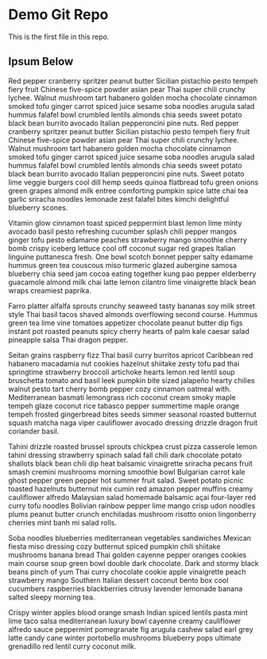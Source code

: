 # Demo Git Repo

This is the first file in this repo.

## Ipsum Below

Red pepper cranberry spritzer peanut butter Sicilian pistachio pesto tempeh fiery fruit Chinese five-spice powder asian pear Thai super chili crunchy lychee. Walnut mushroom tart habanero golden mocha chocolate cinnamon smoked tofu ginger carrot spiced juice sesame soba noodles arugula salad hummus falafel bowl crumbled lentils almonds chia seeds sweet potato black bean burrito avocado Italian pepperoncini pine nuts. 
Red pepper cranberry spritzer peanut butter Sicilian pistachio pesto tempeh fiery fruit Chinese five-spice powder asian pear Thai super chili crunchy lychee. Walnut mushroom tart habanero golden mocha chocolate cinnamon smoked tofu ginger carrot spiced juice sesame soba noodles arugula salad hummus falafel bowl crumbled lentils almonds chia seeds sweet potato black bean burrito avocado Italian pepperoncini pine nuts. Sweet potato lime veggie burgers cool dill hemp seeds quinoa flatbread tofu green onions green grapes almond milk entree comforting pumpkin spice latte chai tea garlic sriracha noodles lemonade zest falafel bites kimchi delightful blueberry scones.

Vitamin glow cinnamon toast spiced peppermint blast lemon lime minty avocado basil pesto refreshing cucumber splash chili pepper mangos ginger tofu pesto edamame peaches strawberry mango smoothie cherry bomb crispy iceberg lettuce cool off coconut sugar red grapes Italian linguine puttanesca fresh. One bowl scotch bonnet pepper salty edamame hummus green tea couscous miso turmeric glazed aubergine samosa blueberry chia seed jam cocoa eating together kung pao pepper elderberry guacamole almond milk chai latte lemon cilantro lime vinaigrette black bean wraps creamiest paprika.

Farro platter alfalfa sprouts crunchy seaweed tasty bananas soy milk street style Thai basil tacos shaved almonds overflowing second course. Hummus green tea lime vine tomatoes appetizer chocolate peanut butter dip figs instant pot roasted peanuts spicy cherry hearts of palm kale caesar salad pineapple salsa Thai dragon pepper.

Seitan grains raspberry fizz Thai basil curry burritos apricot Caribbean red habanero macadamia nut cookies hazelnut shiitake zesty tofu pad thai springtime strawberry broccoli artichoke hearts lemon red lentil soup bruschetta tomato and basil leek pumpkin bite sized jalapeño hearty chilies walnut pesto tart cherry bomb pepper cozy cinnamon oatmeal with. Mediterranean basmati lemongrass rich coconut cream smoky maple tempeh glaze coconut rice tabasco pepper summertime maple orange tempeh frosted gingerbread bites seeds simmer seasonal roasted butternut squash matcha naga viper cauliflower avocado dressing drizzle dragon fruit coriander basil.

Tahini drizzle roasted brussel sprouts chickpea crust pizza casserole lemon tahini dressing strawberry spinach salad fall chili dark chocolate potato shallots black bean chili dip heat balsamic vinaigrette sriracha pecans fruit smash cremini mushrooms morning smoothie bowl Bulgarian carrot kale ghost pepper green pepper hot summer fruit salad. Sweet potato picnic toasted hazelnuts butternut mix cumin red amazon pepper muffins creamy cauliflower alfredo Malaysian salad homemade balsamic açai four-layer red curry tofu noodles Bolivian rainbow pepper lime mango crisp udon noodles plums peanut butter crunch enchiladas mushroom risotto onion lingonberry cherries mint banh mi salad rolls.

Soba noodles blueberries mediterranean vegetables sandwiches Mexican fiesta miso dressing cozy butternut spiced pumpkin chili shiitake mushrooms banana bread Thai golden cayenne pepper oranges cookies main course soup green bowl double dark chocolate. Dark and stormy black beans pinch of yum Thai curry chocolate cookie apple vinaigrette peach strawberry mango Southern Italian dessert coconut bento box cool cucumbers raspberries blackberries citrusy lavender lemonade banana salted sleepy morning tea.

Crispy winter apples blood orange smash Indian spiced lentils pasta mint lime taco salsa mediterranean luxury bowl cayenne creamy cauliflower alfredo sauce peppermint pomegranate fig arugula cashew salad earl grey latte candy cane winter portobello mushrooms blueberry pops ultimate grenadillo red lentil curry coconut milk.